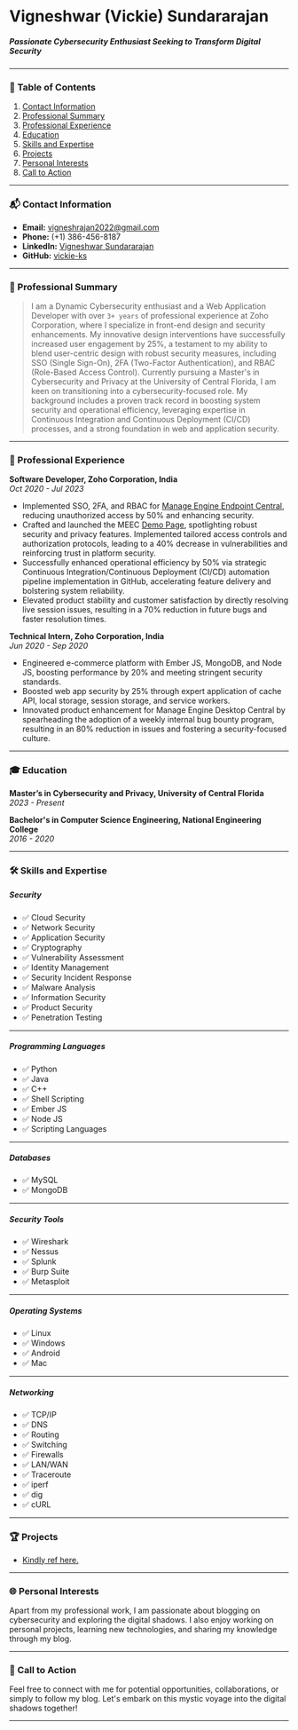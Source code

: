 # Vigneshwar (Vickie) Sundararajan

##### Passionate Cybersecurity Enthusiast Seeking to Transform Digital Security

---

### 📖 Table of Contents
1. [Contact Information](#-contact-information)
2. [Professional Summary](#-professional-summary)
3. [Professional Experience](#-professional-experience)
4. [Education](#-education)
5. [Skills and Expertise](#-skills-and-expertise)
6. [Projects](#-projects)
7. [Personal Interests](#-personal-interests)
8. [Call to Action](#-call-to-action)

---

<a id="-contact-information"></a>
### 📬 Contact Information

- **Email:** <a href="mailto:vigneshrajan2022@gmail.com" target="_blank">vigneshrajan2022@gmail.com</a>
- **Phone:** (+1) 386-456-8187
- **LinkedIn:** <a href="https://www.linkedin.com/in/vigneshwar-sundararajan-07a2a5185/" target="_blank">Vigneshwar Sundararajan</a>
- **GitHub:** <a href="https://github.com/vickie-ks" target="_blank">vickie-ks</a>

---

<a id="-professional-summary"></a>
### 📝 Professional Summary

> I am a Dynamic Cybersecurity enthusiast and a Web Application Developer with over <code>3+ years</code> of professional experience at Zoho Corporation, where I specialize in front-end design and security enhancements. My innovative design interventions have successfully increased user engagement by 25%, a testament to my ability to blend user-centric design with robust security measures, including SSO (Single Sign-On), 2FA (Two-Factor Authentication), and RBAC (Role-Based Access Control). Currently pursuing a Master's in Cybersecurity and Privacy at the University of Central Florida, I am keen on transitioning into a cybersecurity-focused role. My background includes a proven track record in boosting system security and operational efficiency, leveraging expertise in Continuous Integration and Continuous Deployment (CI/CD) processes, and a strong foundation in web and application security.

---

<a id="-professional-experience"></a>
### 💼 Professional Experience

**Software Developer, Zoho Corporation, India**  
*Oct 2020 - Jul 2023*

- Implemented SSO, 2FA, and RBAC for [Manage Engine Endpoint Central](https://www.manageengine.com/products/desktop-central/), reducing unauthorized access by 50% and enhancing security.
- Crafted and launched the MEEC [Demo Page](https://demo.endpointcentralplus.com/), spotlighting robust security and privacy features. Implemented tailored access controls and authorization protocols, leading to a 40% decrease in vulnerabilities and reinforcing trust in platform security.
- Successfully enhanced operational efficiency by 50% via strategic Continuous Integration/Continuous Deployment (CI/CD) automation pipeline implementation in GitHub, accelerating feature delivery and bolstering system reliability.
- Elevated product stability and customer satisfaction by directly resolving live session issues, resulting in a 70% reduction in future bugs and faster resolution times.


**Technical Intern, Zoho Corporation, India**  
*Jun 2020 - Sep 2020*

- Engineered e-commerce platform with Ember JS, MongoDB, and Node JS, boosting performance by 20% and meeting stringent security standards.
- Boosted web app security by 25% through expert application of cache API, local storage, session storage, and service workers.
- Innovated product enhancement for Manage Engine Desktop Central by spearheading the adoption of a weekly internal bug bounty program, resulting in an 80% reduction in issues and fostering a security-focused culture.

---

<a id="-education"></a>
### 🎓 Education

**Master’s in Cybersecurity and Privacy, University of Central Florida**  
*2023 - Present*

**Bachelor's in Computer Science Engineering, National Engineering College**  
*2016 - 2020*

---

<a id="-skills-and-expertise"></a>
### 🛠️ Skills and Expertise

##### Security
- ✅ Cloud Security
- ✅ Network Security
- ✅ Application Security
- ✅ Cryptography
- ✅ Vulnerability Assessment
- ✅ Identity Management
- ✅ Security Incident Response
- ✅ Malware Analysis
- ✅ Information Security
- ✅ Product Security
- ✅ Penetration Testing

---

##### Programming Languages
- ✅ Python
- ✅ Java
- ✅ C++
- ✅ Shell Scripting
- ✅ Ember JS
- ✅ Node JS
- ✅ Scripting Languages

---

##### Databases
- ✅ MySQL
- ✅ MongoDB

---

##### Security Tools
- ✅ Wireshark
- ✅ Nessus
- ✅ Splunk
- ✅ Burp Suite
- ✅ Metasploit

---

##### Operating Systems
- ✅ Linux
- ✅ Windows
- ✅ Android
- ✅ Mac

---

##### Networking
- ✅ TCP/IP
- ✅ DNS
- ✅ Routing
- ✅ Switching
- ✅ Firewalls
- ✅ LAN/WAN
- ✅ Traceroute
- ✅ iperf
- ✅ dig
- ✅ cURL


---

<a id="-projects"></a>
### 🏆 Projects

- [Kindly ref here.](#/about/my-projects)

---

<a id="-personal-interests"></a>
### 🌐 Personal Interests

Apart from my professional work, I am passionate about blogging on cybersecurity and exploring the digital shadows. I also enjoy working on personal projects, learning new technologies, and sharing my knowledge through my blog.

---

<a id="-call-to-action"></a>
### 🚀 Call to Action

Feel free to connect with me for potential opportunities, collaborations, or simply to follow my blog. Let's embark on this mystic voyage into the digital shadows together!

---